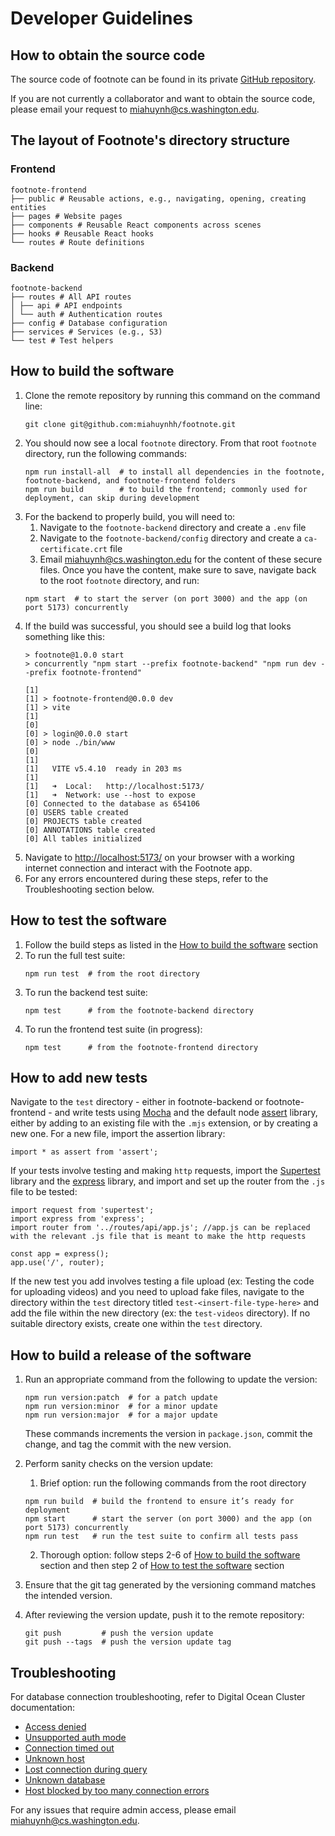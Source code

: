 # Developer Guidelines

## How to obtain the source code

The source code of footnote can be found in its private [GitHub repository](https://github.com/miahuynhh/footnote).

If you are not currently a collaborator and want to obtain the source code, please email your request to <miahuynh@cs.washington.edu>.

## The layout of Footnote's directory structure

### Frontend

```
footnote-frontend
├── public # Reusable actions, e.g., navigating, opening, creating entities
├── pages # Website pages
├── components # Reusable React components across scenes
├── hooks # Reusable React hooks
└── routes # Route definitions
```

### Backend

```
footnote-backend
├── routes # All API routes
│ ├── api # API endpoints
│ └── auth # Authentication routes
├── config # Database configuration
├── services # Services (e.g., S3)
└── test # Test helpers
```

## How to build the software

1. Clone the remote repository by running this command on the command line:
    ```
    git clone git@github.com:miahuynhh/footnote.git
    ```
2. You should now see a local `footnote` directory. From that root `footnote` directory, run the following commands:
    ```
    npm run install-all  # to install all dependencies in the footnote, footnote-backend, and footnote-frontend folders
    npm run build        # to build the frontend; commonly used for deployment, can skip during development
    ```
3. For the backend to properly build, you will need to:
    1. Navigate to the `footnote-backend` directory and create a `.env` file
    2. Navigate to the `footnote-backend/config` directory and create a `ca-certificate.crt` file
    3. Email <miahuynh@cs.washington.edu> for the content of these secure files. Once you have the content, make sure to save, navigate back to the root `footnote` directory, and run:
    ```
    npm start  # to start the server (on port 3000) and the app (on port 5173) concurrently
    ```
4. If the build was successful, you should see a build log that looks something like this:
    ```
    > footnote@1.0.0 start
    > concurrently "npm start --prefix footnote-backend" "npm run dev --prefix footnote-frontend"

    [1]
    [1] > footnote-frontend@0.0.0 dev
    [1] > vite
    [1]
    [0]
    [0] > login@0.0.0 start
    [0] > node ./bin/www
    [0]
    [1]
    [1]   VITE v5.4.10  ready in 203 ms
    [1]
    [1]   ➜  Local:   http://localhost:5173/
    [1]   ➜  Network: use --host to expose
    [0] Connected to the database as 654106
    [0] USERS table created
    [0] PROJECTS table created
    [0] ANNOTATIONS table created
    [0] All tables initialized
    ```
5. Navigate to <http://localhost:5173/> on your browser with a working internet connection and interact with the Footnote app.
6. For any errors encountered during these steps, refer to the Troubleshooting section below.

## How to test the software

1. Follow the build steps as listed in the [How to build the software](../DeveloperGuidelines.md#how-to-build-the-software) section
2. To run the full test suite:
    ```
    npm run test  # from the root directory
    ```
3. To run the backend test suite:
    ```
    npm test      # from the footnote-backend directory
    ```
4. To run the frontend test suite (in progress):
    ```
    npm test      # from the footnote-frontend directory
    ```

## How to add new tests

Navigate to the `test` directory - either in footnote-backend or footnote-frontend - and write tests using [Mocha](https://mochajs.org/) and the default node [assert](https://nodejs.org/api/assert.html) library, either by adding to an existing file with the `.mjs` extension, or by creating a new one. For a new file, import the assertion library:

```
import * as assert from 'assert';
```
If your tests involve testing and making `http` requests, import the [Supertest](https://www.npmjs.com/package/supertest) library and the [express](https://expressjs.com/) library, and import and set up the router from the `.js` file to be tested:
```
import request from 'supertest';
import express from 'express';
import router from '../routes/api/app.js'; //app.js can be replaced with the relevant .js file that is meant to make the http requests

const app = express();
app.use('/', router);
```

If the new test you add involves testing a file upload (ex: Testing the code for uploading videos) and you need to upload fake files, navigate to the directory within the `test` directory titled `test-<insert-file-type-here>` and add the file within the new directory (ex: the `test-videos` directory). If no suitable directory exists, create one within the `test` directory. 

## How to build a release of the software

1. Run an appropriate command from the following to update the version:
    ```
    npm run version:patch  # for a patch update
    npm run version:minor  # for a minor update
    npm run version:major  # for a major update
    ```
    These commands increments the version in `package.json`, commit the change, and tag the commit with the new version.

2. Perform sanity checks on the version update:
    1. Brief option: run the following commands from the root directory
    ```
    npm run build  # build the frontend to ensure it’s ready for deployment
    npm start      # start the server (on port 3000) and the app (on port 5173) concurrently
    npm run test   # run the test suite to confirm all tests pass
    ```
    2. Thorough option: follow steps 2-6 of [How to build the software](../DeveloperGuidelines.md#how-to-build-the-software) section and then step 2 of [How to test the software](#how-to-test-the-software) section

3. Ensure that the git tag generated by the versioning command matches the intended version.

4. After reviewing the version update, push it to the remote repository:
    ```
    git push         # push the version update
    git push --tags  # push the version update tag
    ```

## Troubleshooting
For database connection troubleshooting, refer to Digital Ocean Cluster documentation:
* [Access denied](https://docs.digitalocean.com/support/when-connecting-to-mysql-i-get-an-access-denied-error/)
* [Unsupported auth mode](https://docs.digitalocean.com/support/when-connecting-to-mysql-i-get-an-authentication-error/)
* [Connection timed out](https://docs.digitalocean.com/support/when-connecting-to-my-database-i-get-a-connection-timed-out-error/)
* [Unknown host](https://docs.digitalocean.com/support/when-connecting-to-mysql-i-get-an-unknown-host-error/)
* [Lost connection during query](https://docs.digitalocean.com/support/when-issuing-a-query-on-mysql-i-get-a-lost-connection-error/)
* [Unknown database](https://docs.digitalocean.com/support/when-connecting-to-mysql-i-get-an-unknown-database-error/)
* [Host blocked by too many connection errors](https://docs.digitalocean.com/support/when-connecting-to-mysql-i-get-a-host-is-blocked-error/)

For any issues that require admin access, please email <miahuynh@cs.washington.edu>.